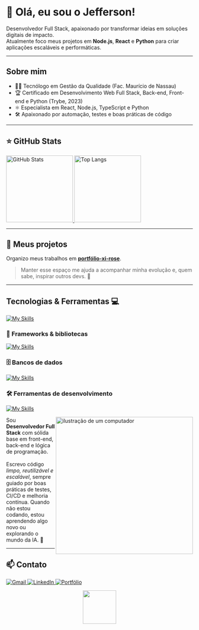 # 💙 Olá, eu sou o Jefferson!

<p align="left">
  Desenvolvedor Full Stack, apaixonado por transformar ideias em soluções digitais de impacto. <br/>
  Atualmente foco meus projetos em <strong>Node.js</strong>, <strong>React</strong> e <strong>Python</strong> para criar aplicações escaláveis e performáticas.
</p>

---

## Sobre mim
- 👨‍🎓 Tecnólogo em Gestão da Qualidade (Fac. Maurício de Nassau)  
- 🏆 Certificado em Desenvolvimento Web Full Stack, Back-end, Front-end e Python (Trybe, 2023)  
- ⚛️ Especialista em React, Node.js, TypeScript e Python  
- 🛠️ Apaixonado por automação, testes e boas práticas de código  

---

## ⭐ GitHub Stats
<a href="https://github.com/jeffersonbrunoo">
  <img height="180" src="https://github-readme-stats.vercel.app/api?username=jeffersonbrunoo&show_icons=true&theme=radical&hide=contribs" alt="GitHub Stats"/>
  <img height="180" src="https://github-readme-stats.vercel.app/api/top-langs/?username=jeffersonbrunoo&layout=compact&langs_count=6&theme=radical" alt="Top Langs"/>
</a>

---

## 🚀 Meus projetos
Organizo meus trabalhos em [**portfólio-xi-rose**](https://portifolio-xi-rose.vercel.app/).  
> Manter esse espaço me ajuda a acompanhar minha evolução e, quem sabe, inspirar outros devs. 💙

---

## Tecnologias & Ferramentas 💻
[![My Skills](https://skillicons.dev/icons?i=html,css,js,ts,react,nodejs,python,tailwind)](https://skillicons.dev)

### 🚀 Frameworks & bibliotecas
[![My Skills](https://skillicons.dev/icons?i=express,django,flask,nextjs,vite,graphql)](https://skillicons.dev)

### 🗄️ Bancos de dados
[![My Skills](https://skillicons.dev/icons?i=postgres,mysql,mongodb,redis,firebase)](https://skillicons.dev)

### 🛠️ Ferramentas de desenvolvimento
[![My Skills](https://skillicons.dev/icons?i=docker,git,github,aws,vercel,netlify,figma,vscode,postman)](https://skillicons.dev)

<img src="https://raw.githubusercontent.com/MicaelliMedeiros/micaellimedeiros/master/image/computer-illustration.png" alt="ilustração de um computador" width="370" align="right"/>

<p align="left">
  Sou <strong>Desenvolvedor Full Stack</strong> com sólida base em front-end, back-end e lógica de programação. <br/><br/>
  Escrevo código <em>limpo, reutilizável e escalável</em>, sempre guiado por boas práticas de testes, CI/CD e melhoria contínua.  
  Quando não estou codando, estou aprendendo algo novo ou explorando o mundo da IA. 🚀
</p>

---

## 📫 Contato
<p align="left">
  <a href="mailto:bruunosoousaa@gmail.com" title="Gmail">
    <img src="https://img.shields.io/badge/-Gmail-FF0000?style=flat-square&labelColor=FF0000&logo=gmail&logoColor=white" alt="Gmail"/>
  </a>
  <a href="https://www.linkedin.com/in/jbsoousa/" title="LinkedIn">
    <img src="https://img.shields.io/badge/-LinkedIn-0e76a8?style=flat-square&logo=linkedin&logoColor=white" alt="LinkedIn"/>
  </a>
  <a href="https://portifolio-xi-rose.vercel.app/" title="Portfólio">
    <img src="https://img.shields.io/badge/-Portfólio-000?style=flat-square&logo=githubpages&logoColor=white" alt="Portfólio"/>
  </a>
</p>

<div align="center">
  <img src="https://visitor-badge.laobi.icu/badge?page_id=jeffersonbrunoo.jeffersonbrunoo&left_color=darkblue&right_color=blueviolet" width="90"/>
</div>

